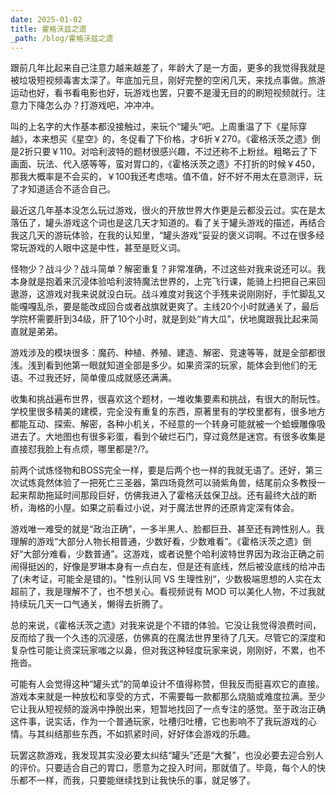 ```yaml
---
date: 2025-01-02
title: 霍格沃兹之遗
_path: /blog/霍格沃兹之遗
---
```

跟前几年比起来自己注意力越来越差了，年龄大了是一方面，更多的我觉得我就是被垃圾短视频毒害太深了。年底加元旦，刚好完整的空闲几天，来找点事做。旅游运动也好，看书看电影也好，玩游戏也罢，只要不是漫无目的的刷短视频就行。注意力下降怎么办？打游戏吧，冲冲冲。

叫的上名字的大作基本都没接触过，来玩个“罐头”吧。上周重温了下《星际穿越》，本来想买《星空》的，冬促看了下价格，才6折￥270。《霍格沃茨之遗》倒是2折只要￥110。对哈利波特的题材很感兴趣，不过还称不上粉丝。粗略云了下画面、玩法、代入感等等，蛮对胃口的，《霍格沃茨之遗》不打折的时候￥450，那我大概率是不会买的，￥100我还考虑啥。值不值，好不好不用太在意测评，玩了才知道适合不适合自己。

最近这几年基本没怎么玩过游戏，很火的开放世界大作更是云都没云过。实在是太落伍了，罐头游戏这个词也是这几天才知道的。看了关于罐头游戏的描述，再结合我这几天的游玩体验，在我的认知里，“罐头游戏”妥妥的褒义词啊。不过在很多经常玩游戏的人眼中这是中性，甚至是贬义词。

怪物少？战斗少？战斗简单？解密重复？非常准确，不过这些对我来说还可以。我本身就是抱着来沉浸体验哈利波特魔法世界的，上完飞行课，能骑上扫把自己来回遨游，这游戏对我来说就没白玩。战斗难度对我这个手残来说刚刚好，手忙脚乱又能嘎嘎乱杀，要是能改成回合或者战旗就更爽了。主线20个小时就通关了，最后学院杯需要肝到34级，肝了10个小时，就是到处“肯大瓜”，伏地魔跟我比起来简直就是弟弟。

游戏涉及的模块很多：魔药、种植、养殖、建造、解密、竞速等等，就是全部都很浅。浅到看到他第一眼就知道全部是多少。如果资深的玩家，能体会到他们的无语。不过我还好，简单傻瓜成就感还满满。

收集和挑战遍布世界，很喜欢这个题材，一堆收集要素和挑战，有很大的耐玩性。学校里很多精美的建模，完全没有重复的东西，原著里有的学校里都有，很多地方都能互动、探索、解密，各种小机关，不经意的一个转身可能就被一个蛤蟆雕像吸进去了。大地图也有很多彩蛋，看到个破烂石门，穿过竟然是迷宫。有很多收集是直接怼我脸上有点烦，哪里都是?/?。

前两个试炼怪物和BOSS完全一样，要是后两个也一样的我就无语了。还好，第三次试炼竟然体验了一把死亡三圣器，第四场竟然可以骑紫角兽，结尾前众多教授一起来帮助拖延时间那段巨好，仿佛我进入了霍格沃兹保卫战。还有最终大战的断桥，海格的小屋。如果之前看过小说，对于魔法世界的还原肯定深有体会。

游戏唯一难受的就是“政治正确”，一多半黑人、脸都巨丑、甚至还有跨性别人。我理解的游戏“大部分人物长相普通，少数好看，少数难看”。《霍格沃茨之遗》倒好“大部分难看，少数普通”。这游戏，或者说整个哈利波特世界因为政治正确之前闹得挺凶的，好像是罗琳本身有一点白左，但是还有底线，然后被没底线的给冲击了(未考证，可能全是错的)。"性别认同 VS 生理性别“，少数极端思想的人实在太超前了，我是理解不了，也不想关心。看视频说有 MOD 可以美化人物，不过我就持续玩几天一口气通关，懒得去折腾了。

总的来说，《霍格沃茨之遗》对我来说是个不错的体验。它没让我觉得浪费时间，反而给了我一个久违的沉浸感，仿佛真的在魔法世界里待了几天。尽管它的深度和复杂性可能让资深玩家嗤之以鼻，但对我这种轻度玩家来说，刚刚好，不累，也不拖沓。

可能有人会觉得这种“罐头式”的简单设计不值得称赞，但我反而挺喜欢它的直接。游戏本来就是一种放松和享受的方式，不需要每一款都那么烧脑或难度拉满。至少它让我从短视频的漩涡中挣脱出来，短暂地找回了一点专注的感觉。至于政治正确这件事，说实话，作为一个普通玩家，吐槽归吐槽，它也影响不了我玩游戏的心情。与其纠结那些东西，不如抓紧时间，好好体会游戏的乐趣。

玩罢这款游戏，我发现其实没必要太纠结“罐头”还是“大餐”，也没必要去迎合别人的评价。只要适合自己的胃口，愿意为之投入时间，那就值了。毕竟，每个人的快乐都不一样，而我，只要能继续找到让我快乐的事，就足够了。